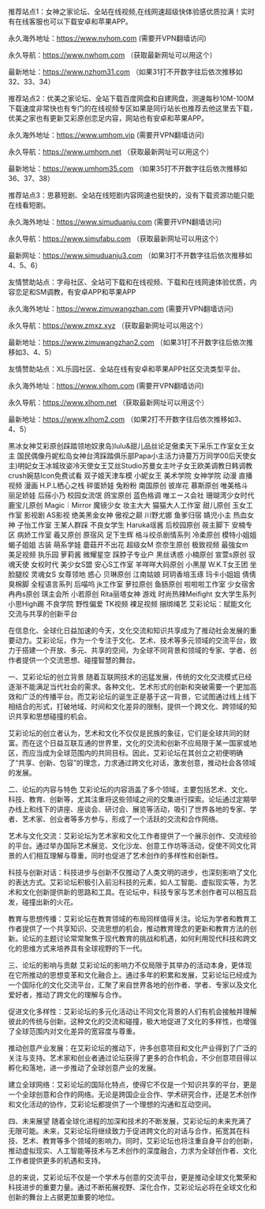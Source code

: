 推荐站点1：女神之家论坛、全站在线视频,在线网速超级快体验感优质拉满！实时有在线客服也可以下载安卓和苹果APP。

永久海外地址：https://www.nvhom.com (需要开VPN翻墙访问)

永久导航：https://www.nwhom.com （获取最新网址可以用这个）

最新地址：https://www.nzhom31.com （如果31打不开数字往后依次推移如32、33、34）

推荐站点2：优美之家论坛、全站下载百度网盘和自建网盘，测速每秒10M-100M下载速度非常快也有专门的在线视频专区如果是同行站长也推荐去他这里去下载，优美之家也有更新艾彩原创恋足内容，网站也有安卓和苹果APP。

永久海外地址：https://www.umhom.vip (需要开VPN翻墙访问)

永久导航：https://www.umhom.net （获取最新网址可以用这个）

最新地址：https://www.umhom35.com （如果35打不开数字往后依次推移如36、37、38）

推荐站点3：思慕短剧、全站在线短剧内容网速也挺快的，没有下载资源功能只能在线看短剧。

永久海外地址：https://www.simuduanju.com (需要开VPN翻墙访问)

永久导航：https://www.simufabu.com （获取最新网址可以用这个）

最新网址：https://www.simuduanju3.com （如果3打不开数字往后依次推移如4、5、6）

友情赞助站点：字母社区、全站可下载和在线视频、下载和在线网速体验优质，内容恋足和SM调教，有安卓APP和苹果APP

永久海外地址：https://www.zimuwangzhan.com (需要开VPN翻墙访问)

永久导航：https://www.zmxz.xyz （获取最新网址可以用这个）

最新地址：https://www.zimuwangzhan2.com （如果31打不开数字往后依次推移如3、4、5）

友情赞助站点：XL乐园社区、全站在线有安卓和苹果APP社区交流类型平台。

永久海外地址：https://www.xlhom.com (需要开VPN翻墙访问)

永久导航：https://www.xlhom.net （获取最新网址可以用这个）

最新地址：https://www.xlhom2.com （如果2打不开数字往后依次推移如3、4、5）

黑冰女神艾彩原创踩踏领地奴隶岛)lulu&甜儿品丝论足傲柔天下采乐工作室女王女主 国民偶像丹妮松岛女神台湾踩踏俱乐部Papa小主活力诗蔓万万同学00后天使女主)明妃女王冰城玫姿冷天使女王艾丝Studio苏曼女主叶子女王欧美调教日韩调教crush婉慈Icon免费试看 双子姬天津车模 小妮女王 美术学院 女神学院 动漫 直播视频 漫画 H.P.L栖心之栈 碎蛋娇娃 兔粉粉 南国原创 彼岸花 慕斯原创 唯美格斗 丽足娇娃 后蕬小乃 校园女流氓 鸽宝原创 蓝色格调 唯エース会社 珊瑚湾少女时代 鹿宝儿原创 Magic︱Mirror 魔镜少女 妆主大大 猫猫大人工作室 甜儿原创 玉女工作室 影视剧 AS影视 绝美黑金女神 傲视之巅 川野尤娜 鱼爹归宿 婧児小主 热血女神 子怡工作室 王某人群踩 不良女学生 Haruka瑶酱 后校园原创 莜主脚下 安楠专区 病娇工作室 羲又原创 原宿风 足下生辉 格斗绞杀剧情系列 冷柔原创 模特小姐姐 蝎子姐姐 古装 萌系学娃 蘑菇开不出花 超级女M 奈奈生原创 极致视频 最強女m 美足视频 执乐园 萝莉酱 微耀星空 踩脖子专业户 黑丝诱惑 小楠原创 宣萱s原创 驭魂天使 女权时代 美少女S盟 安心S工作室 羊咩咩大码原创 小黑屋 W.K.T女王团 坐脸腿绞 灵魂女S 女尊领地 惑心 贝琳原创 江南姑娘 珂玥香培玉琢 玛卡小姐姐 倩倩臭棉脚 全程语言系列 后喵呜 jk工作室 萝拉原创 鱼肠原创 啦啦啦工作室 少女宿舍 冉冉s原创 琪主会所 小若原创 Rita丽塔女神 游戏 时尚热辣Meifight 女大学生系列 小思High踢 不良学院 野性偏爱 TK视频 裸足视频 捆绑绳艺 
艾彩论坛：赋能文化交流与共享的创新平台

在信息化、全球化日益加速的今天，文化交流和知识共享成为了推动社会发展的重要动力。艾彩论坛，作为一个专注于文化、艺术、技术等多元领域的交流平台，致力于搭建一个开放、多元、共享的空间，为全球不同背景和领域的专家、学者、创作者提供一个交流思想、碰撞智慧的舞台。

一、艾彩论坛的创立背景
随着互联网技术的迅猛发展，传统的文化交流模式已经逐渐不能满足当代社会的需求。各种文化、艺术形式的创新和突破需要一个更加高效和广泛的传播平台。而艾彩论坛的诞生正是基于这一背景，它试图通过线上线下相结合的形式，打破地域、时间和文化差异的限制，提供一个跨文化、跨领域的知识共享和思想碰撞的机会。

艾彩论坛的创立者认为，艺术和文化不仅仅是民族的象征，它们是全球共同的财富。而在这个日益互联互通的世界里，文化的交流和创新不应局限于某一国家或地区，而应当成为全球范围内的共同目标。因此，艾彩论坛在其创立之初便明确了“共享、创新、包容”的理念，力求通过跨文化对话，激发创意，推动社会各领域的发展。

二、论坛的内容与特色
艾彩论坛的内容涵盖了多个领域，主要包括艺术、文化、科技、教育、创新等，尤其注重将这些领域之间的交集进行探索。论坛通过定期举办线上和线下的讲座、座谈会、研讨会、展览等活动，吸引了世界各地的专家、学者、艺术家、创业者等多方参与，形成了一个活跃的交流和合作网络。

艺术与文化交流：艾彩论坛为艺术家和文化工作者提供了一个展示创作、交流经验的平台。通过举办国际艺术展览、文化沙龙、创意工作坊等活动，促使不同文化背景的人们相互理解与尊重，同时也促进了艺术创作的多样性和创新性。

科技与创新对话：科技进步与创新不仅推动了人类文明的进步，也深刻影响了文化的表达方式。艾彩论坛积极引入前沿科技的元素，如人工智能、虚拟现实等，为艺术和文化创新提供新的思路和工具。在论坛中，科技专家与艺术创作者可以相互启发，碰撞出新的火花。

教育与思想传播：艾彩论坛在教育领域的布局同样值得关注。论坛为学者和教育工作者提供了一个共享知识、交流思想的机会，推动教育理念的更新和教育方法的创新。论坛的主题讨论常常聚焦于现代教育的挑战和机遇，如何利用现代科技和跨文化的思维方式来培养具有全球视野的下一代。

三、论坛的影响与贡献
艾彩论坛的影响力不仅局限于其举办的活动本身，更体现在它所推动的思想变革和文化融合上。通过多年的积累和发展，艾彩论坛已经成为一个国际化的文化交流平台，汇聚了来自世界各地的创作者、学者、专家以及文化爱好者，推动了跨文化的理解与合作。

促进文化多样性：艾彩论坛的多元化活动让不同文化背景的人们有机会接触并理解彼此的传统与创新。这种文化的交流和碰撞，极大地促进了文化的多样性，也增强了全球范围内对文化差异的宽容度与尊重。

推动创意产业发展：在艾彩论坛的推动下，许多创意项目和文化产业得到了广泛的关注与支持。艺术家和创业者通过论坛获得了更多的合作机会，不少创意项目得以孵化和落地，进一步推动了全球创意产业的发展。

建立全球网络：艾彩论坛的国际化特点，使得它不仅是一个知识共享的平台，更是一个全球创意和合作的网络。无论是跨国企业合作、学术研究合作，还是艺术创作和文化活动的协作，艾彩论坛都提供了一个理想的沟通和互动空间。

四、未来展望
随着全球化进程的加深和技术的不断发展，艾彩论坛的未来充满了无限可能。未来，艾彩论坛将继续致力于促进跨文化的对话与合作，拓宽其在科技、艺术、教育等多个领域的影响力。同时，艾彩论坛也将注重自身平台的创新，推动虚拟现实、人工智能等技术与艺术创作的深度融合，力求为全球创作者、文化工作者提供更多的机遇和支持。

总的来说，艾彩论坛不仅是一个学术与创意的交流平台，更是推动全球文化繁荣和科技进步的重要力量。通过不断拓展视野、深化合作，艾彩论坛必将在全球文化和创新的舞台上占据更加重要的地位。
